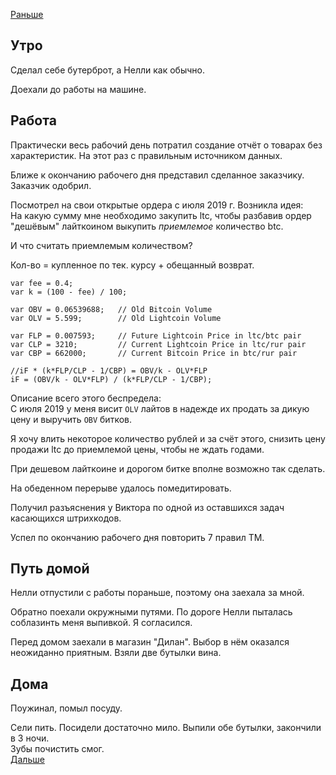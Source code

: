 [Раньше](2020.06.04.md)  
## Утро
Сделал себе бутерброт, а Нелли как обычно.

Доехали до работы на машине.
## Работа
Практически весь рабочий день потратил создание отчёт о товарах без характеристик. На этот раз с правильным источником данных.

Ближе к окончанию рабочего дня представил сделанное заказчику. Заказчик одобрил.

Посмотрел на свои открытые ордера с июля 2019 г. Возникла идея:  
На какую сумму мне необходимо закупить ltc, чтобы разбавив ордер "дешёвым" лайткоином выкупить *приемлемое* количество btc.  

И что считать приемлемым количеством?

Кол-во = купленное по тек. курсу + обещанный возврат.
```JS
var fee = 0.4;
var k = (100 - fee) / 100;

var OBV = 0.06539688;   // Old Bitcoin Volume
var OLV = 5.599;        // Old Lightcoin Volume

var FLP = 0.007593;     // Future Lightcoin Price in ltc/btc pair
var CLP = 3210;         // Current Lightcoin Price in ltc/rur pair
var CBP = 662000;       // Current Bitcoin Price in btc/rur pair

//iF * (k*FLP/CLP - 1/CBP) = OBV/k - OLV*FLP
iF = (OBV/k - OLV*FLP) / (k*FLP/CLP - 1/CBP);
```
Описание всего этого беспредела:  
С июля 2019 у меня висит `OLV` лайтов в надежде их продать за дикую цену и выручить `OBV` битков.

Я хочу влить некоторое количество рублей и за счёт этого, снизить цену продажи ltc до приемлемой цены, чтобы не ждать годами.

При дешевом лайткоине и дорогом битке вполне возможно так сделать.

На обеденном перерыве удалось помедитировать.

Получил разъяснения у Виктора по одной из оставшихся задач касающихся штрихкодов.

Успел по окончанию рабочего дня повторить 7 правил ТМ.
## Путь домой
Нелли отпустили с работы пораньше, поэтому она заехала за мной.

Обратно поехали окружными путями. По дороге Нелли пыталась соблазинть меня выпивкой. Я согласился.

Перед домом заехали в магазин "Дилан". Выбор в нём оказался неожиданно приятным. Взяли две бутылки вина.
## Дома
Поужинал, помыл посуду. 

Сели пить. Посидели достаточно мило. Выпили обе бутылки, закончили в 3 ночи.  
Зубы почистить смог.  
[Дальше](2020.06.06.md)